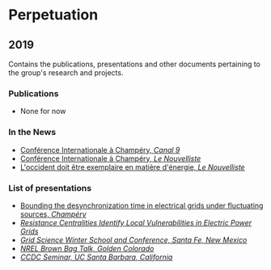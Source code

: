 # Perpetuation

## 2019

Contains the publications, presentations and other documents pertaining to the group's research and projects.

### Publications

* None for now

### In the News

* [Conférence Internationale à Champéry, *Canal 9*](https://github.com/GeeeHesso/Perpetuation/tree/master/2019/In_the_News/Champéry_canal9)
* [Conférence Internationale à Champéry, *Le Nouvelliste*](https://github.com/GeeeHesso/Perpetuation/tree/master/2019/In_the_News/Champéry_NF)
* [L'occident doit être exemplaire en matière d'énergie, *Le Nouvelliste*](https://github.com/GeeeHesso/Perpetuation/tree/master/2019/In_the_News/Occident_Exemplaire_NF)

### List of presentations

* [Bounding the desynchronization time in electrical grids under fluctuating sources, *Champéry*](https://github.com/GeeeHesso/Perpetuation/tree/master/2019/Presentations/FEPSET19_Delabays)
*  [*Resistance Centralities Identify Local Vulnerabilities in Electric Power Grids*](https://github.com/GeeeHesso/Perpetuation/tree/master/2019/Presentations/FEPSET19_Tyloo)
* [*Grid Science Winter School and Conference, Santa Fe, New Mexico*](https://github.com/GeeeHesso/Perpetuation/tree/master/2019/Presentations/Grid_Science_Santa_Fe)
* [*NREL Brown Bag Talk, Golden Colorado*](https://github.com/GeeeHesso/Perpetuation/tree/master/2019/Presentations/NREL_Golden)
* [*CCDC Seminar, UC Santa Barbara, California*](https://github.com/GeeeHesso/Perpetuation/tree/master/2019/Presentations/UC_Santa_Barbara)

